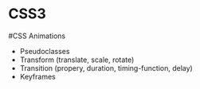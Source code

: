 # CSS3

#CSS Animations
  * Pseudoclasses
  * Transform (translate, scale, rotate)
  * Transition (propery, duration, timing-function, delay)
  * Keyframes
